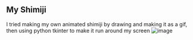 ## My Shimiji
I tried making my own animated shimiji by drawing and making it as a gif, then using python tkinter to make it run around my screen
![image](https://github.com/user-attachments/assets/9640c595-0369-42c4-a9a6-bea3a966fcd9)
